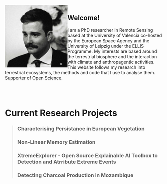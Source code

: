 <img align="left" width="200" src="./assets/images/pic.jpeg" class="image-with-space">

## Welcome!
<p>I am a PhD researcher in Remote Sensing based at the University of Valencia co-hosted by the European Space Agency and the University of Leipzig under the ELLIS Programme. My interests are based around the terrestrial biosphere and the interaction with climate and anthropagentic activities. This website follows my research into terrestrial ecosystems, the methods and code that I use to analyse them. Supporter of Open Science.</p>
<br />
<br />

# Current Research Projects
> ### Characterising Persistance in European Vegetation
> ### Non-Linear Memory Estimation
> ### XtremeExplorer - Open Source Explainable AI Toolbox to Detection and Atrribute Extreme Events
> ### Detecting Charcoal Production in Mozambique

